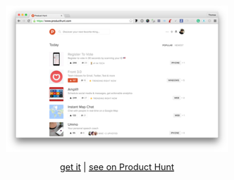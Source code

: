 <img src='https://raw.githubusercontent.com/tchret/goodoldph/master/img/capture.png' />
<p align="center" style='font-size:20px'>
  <a href='https://chrome.google.com/webstore/detail/good-old-ph/jloimhlmpgmmldlgeciedhmbeajedeba'>get it</a> | <a href='https://www.producthunt.com/tech/good-old-ph'>see on Product Hunt</a>
</p>
